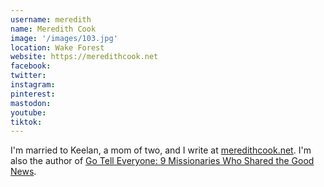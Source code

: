 ```yaml
---
username: meredith
name: Meredith Cook
image: '/images/103.jpg'
location: Wake Forest
website: https://meredithcook.net
facebook: 
twitter: 
instagram: 
pinterest:
mastodon:
youtube:
tiktok:
---
```

I'm married to Keelan, a mom of two, and I write at [meredithcook.net](https://meredithcook.net). I'm also the author of [Go Tell Everyone: 9 Missionaries Who Shared the Good News](https://amzn.to/3EwYpPz).
